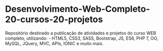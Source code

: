 # Desenvolvimento-Web-Completo-20-cursos-20-projetos
Repositório destinado a publicação de atividades e projetos do curso WEB completo, utilizando:  - HTML5, CSS3, SASS, Bootstrap, JS, ES6, PHP 7, OO, MySQL, JQuery, MVC, APIs, IONIC e muito mais.
